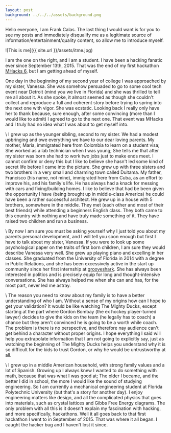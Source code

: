 ```yaml
---
layout: post
background: ../../../assets/background.png
---
```



Hello everyone, I am Frank Calas. The last thing I would want is for you to see my posts
and immediately disqualify me as a legitimate source of information/entertainment/quality
content, so allow me to introduce myself.


![This is me]({{ site.url }}/assets/itme.jpg)


I am the one on the right, and I am a student. I have been a hacking fanatic ever
since September 13th, 2015. That was the end of my first hackathon
[MHacks 6](https://mhacks6.devpost.com/), but I am getting ahead of myself.


One day in the beginning of my second year of college I was approached by my sister,
Vanessa. She was somehow persuaded to go to some cool tech event near Detroit (mind you
we live in Florida) and she was thrilled to tell me all about it. As she spoke, it almost
seemed as though she couldn't collect and reproduce a full and coherent story before
trying to spring into the next one with vigor. She was ecstatic. Looking back I really only
have her to thank because, sure enough, after some convincing (more than I would like to admit)
I agreed to go to the next one. That event was MHacks and I truly had no idea what I was
about to get myself into.

\\
I grew up as the younger sibling, second to my sister. We had a modest upbringing and
owe everything we have to our dear loving parents. My mother, Maria, immigrated here
from Colombia to learn on a student visa; She worked as a lab technician when I was
young; She tells me that after my sister was born she had to work two jobs just to make
ends meet. I cannot confirm or deny this but I like to believe she hasn't led some kind of
secret life before I came into the picture. She grew up with three sisters and two brothers in
a very small and charming town called Duitama. My father, Francisco (his name, not mine),
immigrated here from Cuba, as an effort to improve his, and his family's life. He
has always had a knack for messing with cars and fixing/building homes. I like to believe
that had be been given the opportunity I have (being brought up in middle-class America) he
could have been a rather successful architect. He grew up in a house with 5 brothers, somewhere
in the middle. They met (each other and most of their best friends) while attending a beginners
English class. They both came to this country with nothing and have truly made something of it.
They have raised two children and run a business.

\\
By now I am sure you must be asking yourself why I just told you about my parents personal
development, and I will tell you soon enough but first I have to talk about my sister, Vanessa.
If you were to look up some psychological paper on the traits of first born children, I am sure
they would describe Vanessa very well. She grew up playing piano and excelling in her classes.
She graduated from the University of Florida in 2014 with a degree in Public Relations, and she
has been excessively active in the start up community since her first internship at
[grooveshark](https://en.wikipedia.org/wiki/Grooveshark). She has always been interested in
politics and is precisely equip for long and thought-intensive conversations. She has always
helped me when she can and has, for the most part, never led me astray.

\\
The reason you need to know about my family is to have a better understanding of who I am.
Without a sense of my origins how can I hope to get your validation? It would be like watching
The Mighty Ducks, except starting at the part where Gordon Bombay (the ex hockey player-turned lawyer)
decides to give the kids on the team (he legally has to coach) a chance but they aren't
convinced he is going to be a worth while coach. The problem is there is no perspective, and
therefore nay audience can't get behind a character without proper origins. I hope everything
I said will help you extrapolate information that I am not going to explicitly say, just as
watching the beginning of The Mighty Ducks helps you understand why it is so difficult for the
kids to trust Gordon, or why he would be untrustworthy at all.

\\
I grew up in a middle American household, with strong family values and a lot of Spanish.
Growing up I always knew I wanted to do something with math, because that was what I was
good at; The older I became, and the better I did in school, the more I would like the sound
of studying engineering. So I am currently a mechanical engineering student at Florida Polytechnic
University (but that's a story for another day). I enjoy engineering matters like design,
and all the complicated physics that goes into materials, such as crystal lattices and
Gibbs Free Energy diagrams. The only problem with all this is it doesn't explain my
fascination with hacking, and more specifically, hackathons. Well it all goes back to that
first hackathon I went to in September of 2015. That was where it all began. I caught the
hacker bug and I haven't lost it since.
